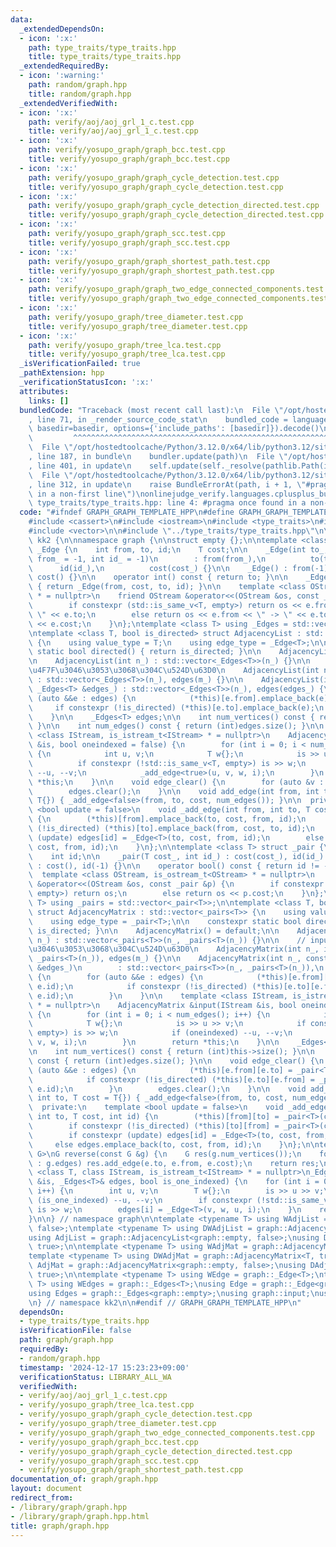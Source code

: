 ```yaml
---
data:
  _extendedDependsOn:
  - icon: ':x:'
    path: type_traits/type_traits.hpp
    title: type_traits/type_traits.hpp
  _extendedRequiredBy:
  - icon: ':warning:'
    path: random/graph.hpp
    title: random/graph.hpp
  _extendedVerifiedWith:
  - icon: ':x:'
    path: verify/aoj/aoj_grl_1_c.test.cpp
    title: verify/aoj/aoj_grl_1_c.test.cpp
  - icon: ':x:'
    path: verify/yosupo_graph/graph_bcc.test.cpp
    title: verify/yosupo_graph/graph_bcc.test.cpp
  - icon: ':x:'
    path: verify/yosupo_graph/graph_cycle_detection.test.cpp
    title: verify/yosupo_graph/graph_cycle_detection.test.cpp
  - icon: ':x:'
    path: verify/yosupo_graph/graph_cycle_detection_directed.test.cpp
    title: verify/yosupo_graph/graph_cycle_detection_directed.test.cpp
  - icon: ':x:'
    path: verify/yosupo_graph/graph_scc.test.cpp
    title: verify/yosupo_graph/graph_scc.test.cpp
  - icon: ':x:'
    path: verify/yosupo_graph/graph_shortest_path.test.cpp
    title: verify/yosupo_graph/graph_shortest_path.test.cpp
  - icon: ':x:'
    path: verify/yosupo_graph/graph_two_edge_connected_components.test.cpp
    title: verify/yosupo_graph/graph_two_edge_connected_components.test.cpp
  - icon: ':x:'
    path: verify/yosupo_graph/tree_diameter.test.cpp
    title: verify/yosupo_graph/tree_diameter.test.cpp
  - icon: ':x:'
    path: verify/yosupo_graph/tree_lca.test.cpp
    title: verify/yosupo_graph/tree_lca.test.cpp
  _isVerificationFailed: true
  _pathExtension: hpp
  _verificationStatusIcon: ':x:'
  attributes:
    links: []
  bundledCode: "Traceback (most recent call last):\n  File \"/opt/hostedtoolcache/Python/3.12.0/x64/lib/python3.12/site-packages/onlinejudge_verify/documentation/build.py\"\
    , line 71, in _render_source_code_stat\n    bundled_code = language.bundle(stat.path,\
    \ basedir=basedir, options={'include_paths': [basedir]}).decode()\n          \
    \         ^^^^^^^^^^^^^^^^^^^^^^^^^^^^^^^^^^^^^^^^^^^^^^^^^^^^^^^^^^^^^^^^^^^^^^^^^^^^^^^^^\n\
    \  File \"/opt/hostedtoolcache/Python/3.12.0/x64/lib/python3.12/site-packages/onlinejudge_verify/languages/cplusplus.py\"\
    , line 187, in bundle\n    bundler.update(path)\n  File \"/opt/hostedtoolcache/Python/3.12.0/x64/lib/python3.12/site-packages/onlinejudge_verify/languages/cplusplus_bundle.py\"\
    , line 401, in update\n    self.update(self._resolve(pathlib.Path(included), included_from=path))\n\
    \  File \"/opt/hostedtoolcache/Python/3.12.0/x64/lib/python3.12/site-packages/onlinejudge_verify/languages/cplusplus_bundle.py\"\
    , line 312, in update\n    raise BundleErrorAt(path, i + 1, \"#pragma once found\
    \ in a non-first line\")\nonlinejudge_verify.languages.cplusplus_bundle.BundleErrorAt:\
    \ type_traits/type_traits.hpp: line 4: #pragma once found in a non-first line\n"
  code: "#ifndef GRAPH_GRAPH_TEMPLATE_HPP\n#define GRAPH_GRAPH_TEMPLATE_HPP 1\n\n\
    #include <cassert>\n#include <iostream>\n#include <type_traits>\n#include <utility>\n\
    #include <vector>\n\n#include \"../type_traits/type_traits.hpp\"\n\nnamespace\
    \ kk2 {\n\nnamespace graph {\n\nstruct empty {};\n\ntemplate <class T> struct\
    \ _Edge {\n    int from, to, id;\n    T cost;\n\n    _Edge(int to_, T cost_, int\
    \ from_ = -1, int id_ = -1)\n        : from(from_),\n          to(to_),\n    \
    \      id(id_),\n          cost(cost_) {}\n\n    _Edge() : from(-1), to(-1), id(-1),\
    \ cost() {}\n\n    operator int() const { return to; }\n\n    _Edge rev() const\
    \ { return _Edge(from, cost, to, id); }\n\n    template <class OStream, is_ostream_t<OStream>\
    \ * = nullptr>\n    friend OStream &operator<<(OStream &os, const _Edge &e) {\n\
    \        if constexpr (std::is_same_v<T, empty>) return os << e.from << \" ->\
    \ \" << e.to;\n        else return os << e.from << \" -> \" << e.to << \" : \"\
    \ << e.cost;\n    }\n};\ntemplate <class T> using _Edges = std::vector<_Edge<T>>;\n\
    \ntemplate <class T, bool is_directed> struct AdjacencyList : std::vector<_Edges<T>>\
    \ {\n    using value_type = T;\n    using edge_type = _Edge<T>;\n\n    constexpr\
    \ static bool directed() { return is_directed; }\n\n    AdjacencyList() = default;\n\
    \n    AdjacencyList(int n_) : std::vector<_Edges<T>>(n_) {}\n\n    // input \u3092\
    \u4F7F\u3046\u3053\u3068\u304C\u524D\u63D0\n    AdjacencyList(int n_, int m_)\
    \ : std::vector<_Edges<T>>(n_), edges(m_) {}\n\n    AdjacencyList(int n_, const\
    \ _Edges<T> &edges_) : std::vector<_Edges<T>>(n_), edges(edges_) {\n        for\
    \ (auto &&e : edges) {\n            (*this)[e.from].emplace_back(e);\n       \
    \     if constexpr (!is_directed) (*this)[e.to].emplace_back(e);\n        }\n\
    \    }\n\n    _Edges<T> edges;\n\n    int num_vertices() const { return (int)this->size();\
    \ }\n\n    int num_edges() const { return (int)edges.size(); }\n\n    template\
    \ <class IStream, is_istream_t<IStream> * = nullptr>\n    AdjacencyList &input(IStream\
    \ &is, bool oneindexed = false) {\n        for (int i = 0; i < num_edges(); i++)\
    \ {\n            int u, v;\n            T w{};\n            is >> u >> v;\n  \
    \          if constexpr (!std::is_same_v<T, empty>) is >> w;\n            if (oneindexed)\
    \ --u, --v;\n            _add_edge<true>(u, v, w, i);\n        }\n        return\
    \ *this;\n    }\n\n    void edge_clear() {\n        for (auto &v : *this) v.clear();\n\
    \        edges.clear();\n    }\n\n    void add_edge(int from, int to, T cost =\
    \ T{}) { _add_edge<false>(from, to, cost, num_edges()); }\n\n  private:\n    template\
    \ <bool update = false>\n    void _add_edge(int from, int to, T cost, int id)\
    \ {\n        (*this)[from].emplace_back(to, cost, from, id);\n        if constexpr\
    \ (!is_directed) (*this)[to].emplace_back(from, cost, to, id);\n        if constexpr\
    \ (update) edges[id] = _Edge<T>(to, cost, from, id);\n        else edges.emplace_back(to,\
    \ cost, from, id);\n    }\n};\n\ntemplate <class T> struct _pair {\n    T cost;\n\
    \    int id;\n\n    _pair(T cost_, int id_) : cost(cost_), id(id_) {}\n\n    _pair()\
    \ : cost(), id(-1) {}\n\n    operator bool() const { return id != -1; }\n\n  \
    \  template <class OStream, is_ostream_t<OStream> * = nullptr>\n    friend OStream\
    \ &operator<<(OStream &os, const _pair &p) {\n        if constexpr (std::is_same_v<T,\
    \ empty>) return os;\n        else return os << p.cost;\n    }\n};\ntemplate <class\
    \ T> using _pairs = std::vector<_pair<T>>;\n\ntemplate <class T, bool is_directed>\
    \ struct AdjacencyMatrix : std::vector<_pairs<T>> {\n    using value_type = T;\n\
    \    using edge_type = _pair<T>;\n\n    constexpr static bool directed() { return\
    \ is_directed; }\n\n    AdjacencyMatrix() = default;\n\n    AdjacencyMatrix(int\
    \ n_) : std::vector<_pairs<T>>(n_, _pairs<T>(n_)) {}\n\n    // input \u3092\u4F7F\
    \u3046\u3053\u3068\u304C\u524D\u63D0\n    AdjacencyMatrix(int n_, int m_) : std::vector<_pairs<T>>(n_,\
    \ _pairs<T>(n_)), edges(m_) {}\n\n    AdjacencyMatrix(int n_, const _Edges<T>\
    \ &edges_)\n        : std::vector<_pairs<T>>(n_, _pairs<T>(n_)),\n          edges(edges_)\
    \ {\n        for (auto &&e : edges) {\n            (*this)[e.from][e.to] = _pair<T>(e.cost,\
    \ e.id);\n            if constexpr (!is_directed) (*this)[e.to][e.from] = _pair<T>(e.cost,\
    \ e.id);\n        }\n    }\n\n    template <class IStream, is_istream_t<IStream>\
    \ * = nullptr>\n    AdjacencyMatrix &input(IStream &is, bool oneindexed = false)\
    \ {\n        for (int i = 0; i < num_edges(); i++) {\n            int u, v;\n\
    \            T w{};\n            is >> u >> v;\n            if constexpr (!std::is_same_v<T,\
    \ empty>) is >> w;\n            if (oneindexed) --u, --v;\n            _add_edge<true>(u,\
    \ v, w, i);\n        }\n        return *this;\n    }\n\n    _Edges<T> edges;\n\
    \n    int num_vertices() const { return (int)this->size(); }\n\n    int num_edges()\
    \ const { return (int)edges.size(); }\n\n    void edge_clear() {\n        for\
    \ (auto &&e : edges) {\n            (*this)[e.from][e.to] = _pair<T>(e.cost, e.id);\n\
    \            if constexpr (!is_directed) (*this)[e.to][e.from] = _pair<T>(e.cost,\
    \ e.id);\n        }\n        edges.clear();\n    }\n\n    void add_edge(int from,\
    \ int to, T cost = T{}) { _add_edge<false>(from, to, cost, num_edges()); }\n\n\
    \  private:\n    template <bool update = false>\n    void _add_edge(int from,\
    \ int to, T cost, int id) {\n        (*this)[from][to] = _pair<T>(cost, id);\n\
    \        if constexpr (!is_directed) (*this)[to][from] = _pair<T>(cost, id);\n\
    \        if constexpr (update) edges[id] = _Edge<T>(to, cost, from, id);\n   \
    \     else edges.emplace_back(to, cost, from, id);\n    }\n};\n\ntemplate <class\
    \ G>\nG reverse(const G &g) {\n    G res(g.num_vertices());\n    for (auto &&e\
    \ : g.edges) res.add_edge(e.to, e.from, e.cost);\n    return res;\n}\n\ntemplate\
    \ <class T, class IStream, is_istream_t<IStream> * = nullptr>\n_Edges<T> &input(IStream\
    \ &is, _Edges<T>& edges, bool is_one_indexed) {\n    for (int i = 0; i < (int)edges.size();\
    \ i++) {\n        int u, v;\n        T w{};\n        is >> u >> v;\n        if\
    \ (is_one_indexed) --u, --v;\n        if constexpr (!std::is_same_v<T, empty>)\
    \ is >> w;\n        edges[i] = _Edge<T>(v, w, u, i);\n    }\n    return edges;\n\
    }\n\n} // namespace graph\n\ntemplate <typename T> using WAdjList = graph::AdjacencyList<T,\
    \ false>;\ntemplate <typename T> using DWAdjList = graph::AdjacencyList<T, true>;\n\
    using AdjList = graph::AdjacencyList<graph::empty, false>;\nusing DAdjList = graph::AdjacencyList<graph::empty,\
    \ true>;\n\ntemplate <typename T> using WAdjMat = graph::AdjacencyMatrix<T, false>;\n\
    template <typename T> using DWAdjMat = graph::AdjacencyMatrix<T, true>;\nusing\
    \ AdjMat = graph::AdjacencyMatrix<graph::empty, false>;\nusing DAdjMat = graph::AdjacencyMatrix<graph::empty,\
    \ true>;\n\ntemplate <typename T> using WEdge = graph::_Edge<T>;\ntemplate <typename\
    \ T> using WEdges = graph::_Edges<T>;\nusing Edge = graph::_Edge<graph::empty>;\n\
    using Edges = graph::_Edges<graph::empty>;\nusing graph::input;\nusing graph::reverse;\n\
    \n} // namespace kk2\n\n#endif // GRAPH_GRAPH_TEMPLATE_HPP\n"
  dependsOn:
  - type_traits/type_traits.hpp
  isVerificationFile: false
  path: graph/graph.hpp
  requiredBy:
  - random/graph.hpp
  timestamp: '2024-12-17 15:23:23+09:00'
  verificationStatus: LIBRARY_ALL_WA
  verifiedWith:
  - verify/aoj/aoj_grl_1_c.test.cpp
  - verify/yosupo_graph/tree_lca.test.cpp
  - verify/yosupo_graph/graph_cycle_detection.test.cpp
  - verify/yosupo_graph/tree_diameter.test.cpp
  - verify/yosupo_graph/graph_two_edge_connected_components.test.cpp
  - verify/yosupo_graph/graph_bcc.test.cpp
  - verify/yosupo_graph/graph_cycle_detection_directed.test.cpp
  - verify/yosupo_graph/graph_scc.test.cpp
  - verify/yosupo_graph/graph_shortest_path.test.cpp
documentation_of: graph/graph.hpp
layout: document
redirect_from:
- /library/graph/graph.hpp
- /library/graph/graph.hpp.html
title: graph/graph.hpp
---
```

